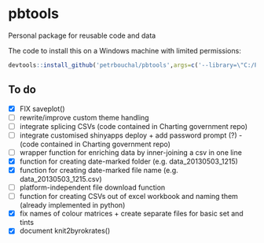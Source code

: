 pbtools
=======

Personal package for reusable code and data

The code to install this on a Windows machine with limited permissions:

```r
devtools::install_github('petrbouchal/pbtools',args=c('--library=\"C:/PROGRA~1/R/R-30~1.2/library\"'))
```

## To do

- [x] FIX saveplot()
- [ ] rewrite/improve custom theme handling
- [ ] integrate splicing CSVs (code contained in Charting government repo)
- [ ] integrate customised shinyapps deploy + add password prompt (?) - (code contained in Charting government repo)
- [ ] wrapper function for enriching data by inner-joining a csv in one line
- [x] function for creating date-marked folder (e.g. data_20130503_1215)
- [x] function for creating date-marked file name (e.g. data_20130503_1215.csv)
- [ ] platform-independent file download function
- [ ] function for creating CSVs out of excel workbook and naming them (already implemented in python)
- [x] fix names of colour matrices + create separate files for basic set and tints
- [x] document knit2byrokrates()
